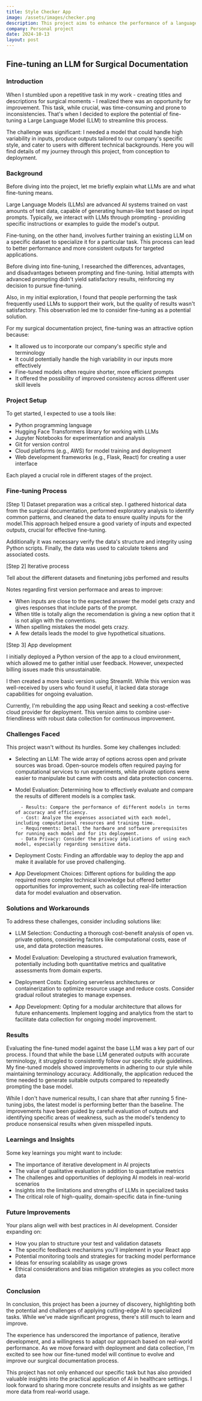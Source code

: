 ```yaml
---
title: Style Checker App
image: /assets/images/checker.png
description: This project aims to enhance the performance of a language model (LLM) for a Clinical documentation task.
company: Personal project
date: 2024-10-13
layout: post
---
```


## Fine-tuning an LLM for Surgical Documentation

### Introduction

When I stumbled upon a repetitive task in my work - creating titles and descriptions for surgical moments - I realized there was an opportunity for improvement. This task, while crucial, was time-consuming and prone to inconsistencies. That's when I decided to explore the potential of fine-tuning a Large Language Model (LLM) to streamline this process.

The challenge was significant: I needed a model that could handle high variability in inputs, produce outputs tailored to our company's specific style, and cater to users with different technical backgrounds. Here you will find details of my journey through this project, from conception to deployment.

### Background

Before diving into the project, let me briefly explain what LLMs are and what fine-tuning means. 

Large Language Models (LLMs) are advanced AI systems trained on vast amounts of text data, capable of generating human-like text based on input prompts. Typically, we interact with LLMs through prompting - providing specific instructions or examples to guide the model's output.

Fine-tuning, on the other hand, involves further training an existing LLM on a specific dataset to specialize it for a particular task. This process can lead to better performance and more consistent outputs for targeted applications.

Before diving into fine-tuning, I researched the differences, advantages, and disadvantages between prompting and fine-tuning. Initial attempts with advanced prompting didn't yield satisfactory results, reinforcing my decision to pursue fine-tuning.

Also, in my initial exploration, I found that people performing the task frequently used LLMs to support their work, but the quality of results wasn't satisfactory. This observation led me to consider fine-tuning as a potential solution.

For my surgical documentation project, fine-tuning was an attractive option because:
- It allowed us to incorporate our company's specific style and terminology
- It could potentially handle the high variability in our inputs more effectively
- Fine-tuned models often require shorter, more efficient prompts
- It offered the possibility of improved consistency across different user skill levels

### Project Setup

To get started, I expected to use a tools like: 

- Python programming language
- Hugging Face Transformers library for working with LLMs
- Jupyter Notebooks for experimentation and analysis
- Git for version control
- Cloud platforms (e.g., AWS) for model training and deployment
- Web development frameworks (e.g., Flask, React) for creating a user interface

Each played a crucial role in different stages of the project.

### Fine-tuning Process

[Step 1]
Dataset preparation was a critical step. I gathered historical data from the surgical documentation, performed exploratory analysis to identify common patterns, and cleaned the data to ensure quality inputs for the model.This approach helped ensure a good variety of inputs and expected outputs, crucial for effective fine-tuning.

Additionally it was necessary verify the data's structure and integrity using Python scripts.
Finally, the data was used to calculate tokens and associated costs.

[Step 2]
Iterative process

Tell about the different datasets and finetuning jobs perfomed
and results

Notes regarding first version performace and areas to improve:
- When inputs are close to the expected answer the model gets crazy and gives responses that include parts of the prompt.
- When title is totally align the recomendation is giving a new option that it is not align with the conventions.
- When spelling mistakes the model gets crazy.
- A few details leads the model to give hypothetical situations.


[Step 3]
App development

I initially deployed a Python version of the app to a cloud environment, which allowed me to gather initial user feedback. However, unexpected billing issues made this unsustainable.

I then created a more basic version using Streamlit. While this version was well-received by users who found it useful, it lacked data storage capabilities for ongoing evaluation.

Currently, I'm rebuilding the app using React and seeking a cost-effective cloud provider for deployment. This version aims to combine user-friendliness with robust data collection for continuous improvement.

### Challenges Faced

This project wasn't without its hurdles. Some key challenges included:

- Selecting an LLM: The wide array of options across open and private sources was broad. Open-source models often required paying for computational services to run experiments, while private options were easier to manipulate but came with costs and data protection concerns. 

- Model Evaluation: Determining how to effectively evaluate and compare the results of different models is a complex task.

        - Results: Compare the performance of different models in terms of accuracy and efficiency.
        - Cost: Analyze the expenses associated with each model, including computational resources and training time.
        - Requirements: Detail the hardware and software prerequisites for running each model and for its deployment.
        - Data Privacy: Consider the privacy implications of using each model, especially regarding sensitive data.

- Deployment Costs: Finding an affordable way to deploy the app and make it available for use proved challenging.

- App Development Choices: Different options for building the app required more complex technical knowledge but offered better opportunities for improvement, such as collecting real-life interaction data for model evaluation and observation.

### Solutions and Workarounds

To address these challenges, consider including solutions like:

- LLM Selection: Conducting a thorough cost-benefit analysis of open vs. private options, considering factors like computational costs, ease of use, and data protection measures.

- Model Evaluation: Developing a structured evaluation framework, potentially including both quantitative metrics and qualitative assessments from domain experts.

- Deployment Costs: Exploring serverless architectures or containerization to optimize resource usage and reduce costs. Consider gradual rollout strategies to manage expenses.

- App Development: Opting for a modular architecture that allows for future enhancements. Implement logging and analytics from the start to facilitate data collection for ongoing model improvement.

### Results

Evaluating the fine-tuned model against the base LLM was a key part of our process. I found that while the base LLM generated outputs with accurate terminology, it struggled to consistently follow our specific style guidelines. My fine-tuned models showed improvements in adhering to our style while maintaining terminology accuracy. Additionally, the application reduced the time needed to generate suitable outputs compared to repeatedly prompting the base model.

While I don't have numerical results, I can share that after running 5 fine-tuning jobs, the latest model is performing better than the baseline. The improvements have been guided by careful evaluation of outputs and identifying specific areas of weakness, such as the model's tendency to produce nonsensical results when given misspelled inputs.

### Learnings and Insights

Some key learnings you might want to include:

- The importance of iterative development in AI projects
- The value of qualitative evaluation in addition to quantitative metrics
- The challenges and opportunities of deploying AI models in real-world scenarios
- Insights into the limitations and strengths of LLMs in specialized tasks
- The critical role of high-quality, domain-specific data in fine-tuning

### Future Improvements

Your plans align well with best practices in AI development. Consider expanding on:

- How you plan to structure your test and validation datasets
- The specific feedback mechanisms you'll implement in your React app
- Potential monitoring tools and strategies for tracking model performance
- Ideas for ensuring scalability as usage grows
- Ethical considerations and bias mitigation strategies as you collect more data

### Conclusion

In conclusion, this project has been a journey of discovery, highlighting both the potential and challenges of applying cutting-edge AI to specialized tasks. While we've made significant progress, there's still much to learn and improve.

The experience has underscored the importance of patience, iterative development, and a willingness to adapt our approach based on real-world performance. As we move forward with deployment and data collection, I'm excited to see how our fine-tuned model will continue to evolve and improve our surgical documentation process.

This project has not only enhanced our specific task but has also provided valuable insights into the practical application of AI in healthcare settings. I look forward to sharing more concrete results and insights as we gather more data from real-world usage.